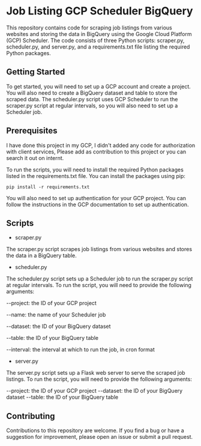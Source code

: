 # Job Listing GCP Scheduler BigQuery
This repository contains code for scraping job listings from various websites and storing the data in BigQuery using the Google Cloud Platform (GCP) Scheduler. The code consists of three Python scripts: scraper.py, scheduler.py, and server.py, and a requirements.txt file listing the required Python packages.

## Getting Started
To get started, you will need to set up a GCP account and create a project. You will also need to create a BigQuery dataset and table to store the scraped data. The scheduler.py script uses GCP Scheduler to run the scraper.py script at regular intervals, so you will also need to set up a Scheduler job.

## Prerequisites
I have done this project in my GCP, I didn't added any code for authorization with client services, Please add as contribution to this project or you can search it out on internt.

To run the scripts, you will need to install the required Python packages listed in the requirements.txt file. You can install the packages using pip:

`pip install -r requirements.txt`

You will also need to set up authentication for your GCP project. You can follow the instructions in the GCP documentation to set up authentication.

## Scripts

- scraper.py

The scraper.py script scrapes job listings from various websites and stores the data in a BigQuery table. 


- scheduler.py

The scheduler.py script sets up a Scheduler job to run the scraper.py script at regular intervals. To run the script, you will need to provide the following arguments:

--project: the ID of your GCP project

--name: the name of your Scheduler job

--dataset: the ID of your BigQuery dataset

--table: the ID of your BigQuery table

--interval: the interval at which to run the job, in cron format


- server.py

The server.py script sets up a Flask web server to serve the scraped job listings. To run the script, you will need to provide the following arguments:

--project: the ID of your GCP project
--dataset: the ID of your BigQuery dataset
--table: the ID of your BigQuery table

## Contributing
Contributions to this repository are welcome. If you find a bug or have a suggestion for improvement, please open an issue or submit a pull request.
